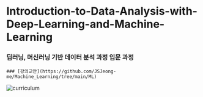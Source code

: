 # Introduction-to-Data-Analysis-with-Deep-Learning-and-Machine-Learning
### 딥러닝, 머신러닝 기반 데이터 분석 과정 입문 과정


`````
### [강의교안](https://github.com/JSJeong-me/Machine_Learning/tree/main/ML)
`````

![curriculum](https://github.com/JSJeong-me/Introduction-to-Data-Analysis-with-Deep-Learning-and-Machine-Learning/assets/54794815/e87e25cf-0f9b-454b-b403-b12ce9d9d2bc)
